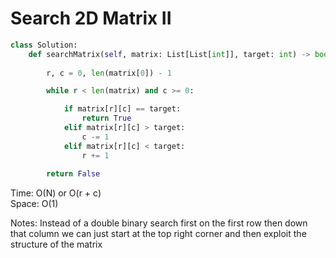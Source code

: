 # Search 2D Matrix II

```Python
class Solution:
    def searchMatrix(self, matrix: List[List[int]], target: int) -> bool:
        
        r, c = 0, len(matrix[0]) - 1

        while r < len(matrix) and c >= 0:

            if matrix[r][c] == target:
                return True
            elif matrix[r][c] > target:
                c -= 1
            elif matrix[r][c] < target: 
                r += 1
            
        return False
```
Time: O(N) or O(r + c)<br>
Space: O(1)<br>

Notes: Instead of a double binary search first on the first row then down that column we can just start at the top right corner and then exploit the structure of the matrix
